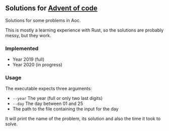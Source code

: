 ## Solutions for [Advent of code](https://adventofcode.com/)

Solutions for some problems in Aoc.

This is mostly a learning experience with Rust, so the solutions are probably messy, but they work.

### Implemented

- Year 2019 (full)
- Year 2020 (in progress)

### Usage

The executable expects three arguments:

* `--year` The year (full or only two last digits)
* `--day` The day between 01 and 25
* The path to the file containing the input for the day

It will print the name of the problem, its solution and also the time it took to solve.